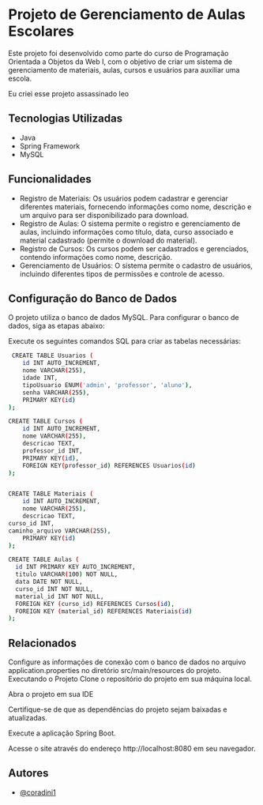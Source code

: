 
# Projeto de Gerenciamento de Aulas Escolares

Este projeto foi desenvolvido como parte do curso de Programação Orientada a Objetos da Web I, com o objetivo de criar um sistema de gerenciamento de materiais, aulas, cursos e usuários para auxiliar uma escola.


Eu criei esse projeto assassinado leo

## Tecnologias Utilizadas

 - Java
 - Spring Framework
 - MySQL


## Funcionalidades

- Registro de Materiais: Os usuários podem cadastrar e gerenciar diferentes materiais, fornecendo informações como nome, descrição e um arquivo para ser disponibilizado para download.
- Registro de Aulas: O sistema permite o registro e gerenciamento de aulas, incluindo informações como título, data, curso associado e material cadastrado (permite o download do material).
- Registro de Cursos: Os cursos podem ser cadastrados e gerenciados, contendo informações como nome, descrição.
- Gerenciamento de Usuários: O sistema permite o cadastro de usuários, incluindo diferentes tipos de permissões e controle de acesso.


## Configuração do Banco de Dados
O projeto utiliza o banco de dados MySQL. Para configurar o banco de dados, siga as etapas abaixo:

Execute os seguintes comandos SQL para criar as tabelas necessárias:

```bash
 CREATE TABLE Usuarios (
    id INT AUTO_INCREMENT,
    nome VARCHAR(255),
    idade INT,
    tipoUsuario ENUM('admin', 'professor', 'aluno'),
    senha VARCHAR(255),
    PRIMARY KEY(id)
);

CREATE TABLE Cursos (
    id INT AUTO_INCREMENT,
    nome VARCHAR(255),
    descricao TEXT,
    professor_id INT,
    PRIMARY KEY(id),
    FOREIGN KEY(professor_id) REFERENCES Usuarios(id)
);


CREATE TABLE Materiais (
    id INT AUTO_INCREMENT,
    nome VARCHAR(255),
    descricao TEXT,
curso_id INT,
caminho_arquivo VARCHAR(255),
    PRIMARY KEY(id)
);

CREATE TABLE Aulas (
  id INT PRIMARY KEY AUTO_INCREMENT,
  titulo VARCHAR(100) NOT NULL,
  data DATE NOT NULL,
  curso_id INT NOT NULL,
  material_id INT NOT NULL,
  FOREIGN KEY (curso_id) REFERENCES Cursos(id),
  FOREIGN KEY (material_id) REFERENCES Materiais(id)
);
```


## Relacionados

Configure as informações de conexão com o banco de dados no arquivo application.properties no diretório src/main/resources do projeto.
Executando o Projeto
Clone o repositório do projeto em sua máquina local.

Abra o projeto em sua IDE

Certifique-se de que as dependências do projeto sejam baixadas e atualizadas.

Execute a aplicação Spring Boot.

Acesse o site através do endereço http://localhost:8080 em seu navegador.




## Autores

- [@coradini1](https://github.com/coradini1)

